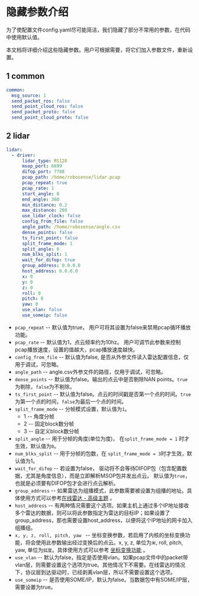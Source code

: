 # 隐藏参数介绍

为了使配置文件config.yaml尽可能简洁，我们隐藏了部分不常用的参数，在代码中使用默认值。

本文档将详细介绍这些隐藏参数。用户可根据需要，将它们加入参数文件，重新设置。

## 1 common

```yaml
common:
  msg_source: 1                                         
  send_packet_ros: false                                
  send_point_cloud_ros: false                           
  send_packet_proto: false                              
  send_point_cloud_proto: false                         
```

## 2 lidar

```yaml
lidar:
  - driver:
      lidar_type: RS128            
      msop_port: 6699              
      difop_port: 7788             
      pcap_path: /home/robosense/lidar.pcap                 
      pcap_repeat: true									    
      pcap_rate: 1  											
      start_angle: 0               
      end_angle: 360             
      min_distance: 0.2            
      max_distance: 200           
      use_lidar_clock: false       
      config_from_file: false   
      angle_path: /home/robosense/angle.csv   
      dense_points: false
      ts_first_point: false
      split_frame_mode: 1	      
      split_angle: 0   
      num_blks_split: 1 	                    
      wait_for_difop: true         
      group_address: 0.0.0.0
      host_address: 0.0.0.0
      x: 0
      y: 0
      z: 0
      roll: 0
      pitch: 0
      yaw: 0
      use_vlan: false
      use_someip: false
```

- ```pcap_repeat``` -- 默认值为true， 用户可将其设置为false来禁用pcap循环播放功能。
- ```pcap_rate``` -- 默认值为1，点云频率约为10hz。 用户可调节此参数来控制pcap播放速度，设置的值越大，pcap播放速度越快。
- ```config_from_file``` -- 默认值为false, 是否从外参文件读入雷达配置信息，仅用于调试，可忽略。
- ```angle_path``` -- angle.csv外参文件的路径，仅用于调试，可忽略。
- ```dense_points``` -- 默认值为false。输出的点云中是否剔除NAN points。```true```为剔除，```false```为不剔除。
- ```ts_first_point``` -- 默认值为false。点云的时间戳是否第一个点的时间。```true```为第一个点的时间，```false```为最后一个点的时间。
- ```split_frame_mode``` -- 分帧模式设置，默认值为```1```。
  - 1 -- 角度分帧
  - 2 -- 固定block数分帧
  - 3 -- 自定义block数分帧
- ```split_angle``` --  用于分帧的角度(单位为度)， 在```split_frame_mode = 1``` 时才生效，默认值为```0```。
- ```num_blks_split``` -- 用于分帧的包数，在 ```split_frame_mode = 3```时才生效，默认值为1。
- ```wait_for_difop``` -- 若设置为false， 驱动将不会等待DIFOP包（包含配置数据，尤其是角度信息），而是立即解析MSOP包并发出点云。 默认值为```true```，也就是必须要有DIFOP包才会进行点云解析。
- ```group_address``` -- 如果雷达为组播模式，此参数需要被设置为组播的地址。具体使用方式可以参考[在线雷达 - 高级主题](../howto/online_lidar_advanced_topics_CN.md) 。
- ```host_address``` -- 有两种情况需要这个选项。如果主机上通过多个IP地址接收多个雷达的数据，则可以将此参数指定为雷达的目标IP；如果设置了group_address，那也需要设置host_address，以便将这个IP地址的网卡加入组播组。
- ```x, y, z, roll, pitch, yaw ``` -- 坐标变换参数，若启用了内核的坐标变换功能，将会使用此参数输出经过变换后的点云。x, y, z, 单位为```米```, roll, pitch, yaw, 单位为```弧度```。具体使用方式可以参考 [坐标变换功能](../howto/how_to_use_coordinate_transformation_CN.md) 。
- ```use_vlan``` -- 默认为false，指定是否使用vlan。如果pcap文件中的packet带vlan层，则需要设置这个选项为true。其他情况下不需要。在线雷达的情况下，协议层到达驱动时，已经剥离vlan层，所以不需要设置这个选项。
- ```use_someip``` -- 是否使用SOME/IP，默认为false。当数据包中有SOME/IP层，需要设置为true。
